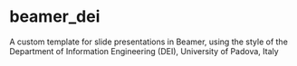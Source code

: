 # beamer_dei

A custom template for slide presentations in Beamer, using the style of the Department of Information Engineering (DEI), University of Padova, Italy
